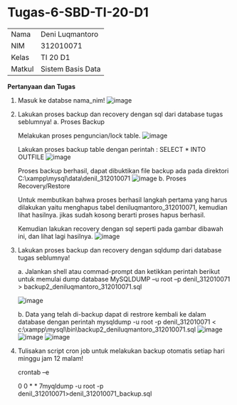 # Tugas-6-SBD-TI-20-D1

<table>
  <tr>
    <td>Nama</td>
    <td>Deni Luqmantoro</td>
  </tr>
  <tr>
    <td>NIM</td>
    <td>312010071</td>
  </tr>
  <tr>
    <td>Kelas</td>
    <td>TI 20 D1</td>
  </tr>
  <tr>
    <td>Matkul</td>
    <td>Sistem Basis Data</td>
  </tr>
</table>

<b>Pertanyaan dan Tugas</b>

1. Masuk ke databse nama_nim!
![image](https://user-images.githubusercontent.com/101716699/171130388-dd1718b5-6437-4d43-93ac-51ff037b95ec.png)

2. Lakukan proses backup dan recovery dengan sql dari database tugas seblumnya!
  a. Proses Backup
  
   Melakukan proses penguncian/lock table.
   ![image](https://user-images.githubusercontent.com/101716699/171131230-c25aec8e-f2e1-44df-b0de-cf5c15b21232.png)

   Lakukan proses backup table dengan perintah : SELECT * INTO OUTFILE
   ![image](https://user-images.githubusercontent.com/101716699/171350402-e819db4e-d243-4c88-bae9-557a2f7450ad.png)
   
   Proses backup berhasil, dapat dibuktikan file backup ada pada direktori C:\xampp\mysql\data\denil_312010071
   ![image](https://user-images.githubusercontent.com/101716699/171351061-28486f78-d3f6-4383-b84a-d13fa8144f90.png)
  b. Proses Recovery/Restore
  
   Untuk membutikan bahwa proses berhasil langkah pertama yang harus dilakukan yaitu menghapus tabel deniluqmantoro_312010071, kemudian lihat hasilnya. jikas sudah kosong berarti proses hapus berhasil.
  
   Kemudian lakukan recovery dengan sql seperti pada gambar dibawah ini, dan lihat lagi hasilnya.
   ![image](https://user-images.githubusercontent.com/101716699/171353174-12581744-f142-48f0-9abc-bbfb49152efc.png)

3. Lakukan proses backup dan recovery dengan sqldump dari database tugas seblumnya!

   a. Jalankan shell atau commad-prompt dan ketikkan perintah berikut untuk memulai dump database MySQLDUMP –u root –p denil_312010071 > backup2_deniluqmantoro_312010071.sql
   
   ![image](https://user-images.githubusercontent.com/101716699/171362306-60cc2f7f-1881-4214-af5a-b29ba7f05493.png)
   
   b. Data yang telah di-backup dapat di restrore kembali ke dalam database dengan perintah mysqldump -u root -p denil_312010071 < c:\xampp\mysql\bin\backup2_deniluqmantoro_312010071.sql
   ![image](https://user-images.githubusercontent.com/101716699/171362990-a14ca927-5990-4373-be7a-95e0654bff8e.png)
   ![image](https://user-images.githubusercontent.com/101716699/171366854-19c54f98-b50e-4f6a-85bf-8e9371217460.png)
   ![image](https://user-images.githubusercontent.com/101716699/171366876-007f40e9-3847-4ff8-9beb-98d162ad5a7f.png)

4. Tulisakan script cron job untuk melakukan backup otomatis setiap hari minggu jam 12 malam!

   crontab –e

   0 0 * * 7myqldump -u root -p denil_312010071>denil_312010071_backup.sql



